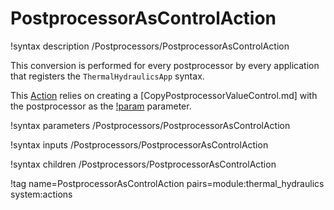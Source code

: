 # PostprocessorAsControlAction

!syntax description /Postprocessors/PostprocessorAsControlAction

This conversion is performed for every postprocessor by every application that registers the
`ThermalHydraulicsApp` syntax.

This [Action](source/actions/Action.md) relies on creating a [CopyPostprocessorValueControl.md]
with the postprocessor as the [!param](/ControlLogic/CopyPostprocessorValueControl/postprocessor) parameter.

!syntax parameters /Postprocessors/PostprocessorAsControlAction

!syntax inputs /Postprocessors/PostprocessorAsControlAction

!syntax children /Postprocessors/PostprocessorAsControlAction

!tag name=PostprocessorAsControlAction pairs=module:thermal_hydraulics system:actions
